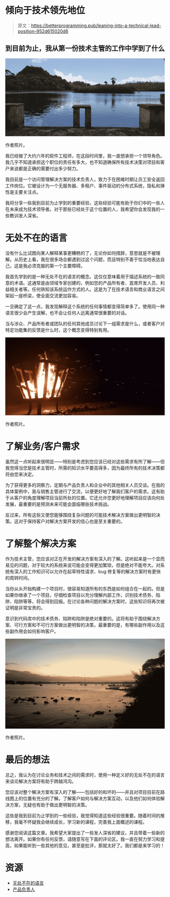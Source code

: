 # 倾向于技术领先地位

> 原文：<https://betterprogramming.pub/leaning-into-a-technical-lead-position-952d615020d6>

## 到目前为止，我从第一份技术主管的工作中学到了什么

![](img/a67f8489d6e59060b84f6931d4e3cf7b.png)

作者照片。

我已经做了大约六年的软件工程师，在这段时间里，我一直想承担一个领导角色。我几乎不知道承担这个职位的责任有多大，也不知道确保所有技术决策对项目和客户来说都是正确的需要付出多少努力。

我目前是一个访问管理解决方案的技术负责人，致力于在困难时期让员工安全返回工作岗位。它被设计为一个无服务器、多租户、事件驱动的分布式系统，隐私和弹性是主要关注点。

我将分享一些我到目前为止学到的重要经验，这些经验可能有助于你们中的一些人在未来成为技术领导者。对于那些已经处于这个位置的人，我希望你会发现我的一些教训发人深省。

# 无处不在的语言

没有什么比试图向某人解释某事更糟糕的了，无论你如何措辞，意思就是不被理解。从历史上看，我在很多场合都遇到过这个问题，而且特别不善于恰当地表达自己。这是我必须克服的第一个主要障碍。

我首先学到的是一种无处不在的语言的概念。这仅仅意味着用于描述系统的一致同意的术语。这通常是由领域专家创建的，例如您的产品所有者、首席开发人员、利益相关者等。任何熟知该系统运作方式的人。这是为了在技术语言和商业语言之间架起一座桥梁，使全面交流更加容易。

一旦确定了这一点，我发现解释这个系统的任何事情都变得简单多了。使用同一种语言很少会产生误解，也不会让任何人远离通常很重要的对话。

当与涉众、产品所有者或团队的任何其他成员讨论下一组需求是什么，或者客户对特定功能集的反馈是什么时，这个概念变得特别有用。

![](img/603ceffd6a3ae2ee53c833ade6371471.png)

作者照片。

# 了解业务/客户需求

虽然这一点听起来很明显——特别是考虑到您应该已经对这些需求有所了解——但我觉得当您是技术主管时，所需的知识水平要高得多，因为最终所有的技术决策都将由您来决定。

为了获得更多的洞察力，定期与产品负责人和企业中的其他相关人员交谈。在我的具体案例中，我与销售主管进行了交流，以便更好地了解我们客户的需求。这有助于从客户的角度理解项目当前所处的位置。它还允许您更好地理解项目应该向何处发展，最重要的是预测未来可能会面临哪些技术挑战。

反过来，所有这些又使您能够围绕复杂问题的可能技术解决方案做出更明智的决策。这对于保持客户对解决方案开发的信心也是至关重要的。

# 了解整个解决方案

作为技术主管，您应该对正在开发的解决方案有深入的了解。这听起来是一个显而易见的问题，对于较大的系统来说可能会变得更加繁琐，但是绝对不能夸大。对系统有深入的工作知识可以允许在起草特性请求、bug 修复等的解决方案时有更快的周转时间。

当你从头开始构建一个项目时，很容易知道所有的东西是如何组合在一起的。但是如果你继承了一个项目，仔细检查项目以充分理解内部工作，识别技术债务、陷阱、陷阱等等，将会得到回报。在讨论各种问题的解决方案时，这些知识将再次被证明是非常宝贵的。

意识到代码库中的技术债务、陷阱和陷阱是绝对重要的。这将有助于围绕解决方案、可行方案和不可行方案做出更明智的决策，最重要的是，有哪些副作用以及这些副作用会如何影响客户。

![](img/4f0b138d163e03c7bc0159b46eebcd8d.png)

作者照片。

# 最后的想法

总之，我认为在讨论业务和技术之间的需求时，使用一种定义好的无处不在的语言来谈论解决方案将有助于跨越鸿沟。

您应该对整个解决方案有深入的了解——包括好的和坏的——并且对项目目前在路线图上的位置有充分的了解。了解客户如何与解决方案互动，以及他们如何体验解决方案，无疑也有助于做出更明智的决策。

这些是我到目前为止学到的一些经验，我觉得知道这些经验很重要。随着时间的推移，我毫不怀疑我会继续成长，学习新的课程，完善我上面概述的课程。

感谢您阅读这篇文章。我希望大家提出了一些发人深省的建议，并且带着一些新的想法离开。如果你有任何反馈，请随意写在下面的评论区。我一直在努力学习和提高，如果能听到一些其他的意见，甚至是批评，那就太好了。我们都是来学习的！

# **资源**

*   [无处不在的语言](https://www.agilealliance.org/glossary/ubiquitous-language/)
*   [产品负责人](https://www.scrum.org/resources/what-is-a-product-owner)